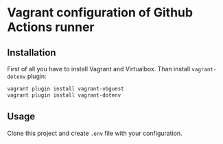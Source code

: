 # Vagrant configuration of Github Actions runner

## Installation

First of all you have to install Vagrant and Virtualbox.
Than install `vagrant-dotenv` plugin:

```sh
vagrant plugin install vagrant-vbguest
vagrant plugin install vagrant-dotenv
```

## Usage

Clone this project and create `.env` file with your configuration.
